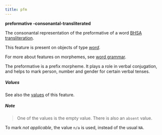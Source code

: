 ```yaml
---
title: pfm
---
```


**preformative -consonantal-transliterated**

The consonantal representation of the preformative of a word
[BHSA transliteration]({{tfd}}/Writing/Hebrew.html).

This feature is present on objects of type [*word*](otype.md).

For more about features on morphemes, see [word grammar](../wordgrammar.md).

The preformative is a prefix morpheme. It plays a role in verbal conjugation, and helps
to mark person, number and gender for certain verbal tenses.

##### Values

See also the
[values]({{tut}}/cookbook/featureValues.ipynb)
of this feature.

##### Note
> One of the values is the empty value. There is also an `absent` value.

To mark *not applicable*, the value `n/a` is used, instead of the usual `NA`.

